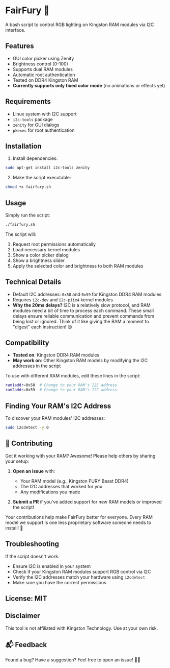 ﻿
# FairFury 🌈

A bash script to control RGB lighting on Kingston RAM modules via I2C interface.

## Features

- GUI color picker using Zenity
- Brightness control (0-100)
- Supports dual RAM modules
- Automatic root authentication
- Tested on DDR4 Kingston RAM
- **Currently supports only fixed color mode** (no animations or effects yet)

## Requirements

- Linux system with I2C support
- `i2c-tools` package
- `zenity` for GUI dialogs
- `pkexec` for root authentication

## Installation

1. Install dependencies:
```bash
sudo apt-get install i2c-tools zenity
```

2. Make the script executable:
```bash
chmod +x fairfury.sh
```

## Usage

Simply run the script:
```bash
./fairfury.sh
```

The script will:
1. Request root permissions automatically
2. Load necessary kernel modules
3. Show a color picker dialog
4. Show a brightness slider
5. Apply the selected color and brightness to both RAM modules

## Technical Details

- Default I2C addresses: `0x58` and `0x59` for Kingston DDR4 RAM modules
- Requires `i2c-dev` and `i2c-piix4` kernel modules
- **Why the 20ms delays?** I2C is a relatively slow protocol, and RAM modules need a bit of time to process each command. These small delays ensure reliable communication and prevent commands from being lost or ignored. Think of it like giving the RAM a moment to "digest" each instruction! 😊

## Compatibility

- **Tested on**: Kingston DDR4 RAM modules
- **May work on**: Other Kingston RAM models by modifying the I2C addresses in the script

To use with different RAM modules, edit these lines in the script:
```bash
ram1addr=0x58  # Change to your RAM's I2C address
ram2addr=0x59  # Change to your RAM's I2C address
```

## Finding Your RAM's I2C Address

To discover your RAM modules' I2C addresses:
```bash
sudo i2cdetect -y 0
```

## 🤝 Contributing

Got it working with your RAM? Awesome! Please help others by sharing your setup:

1. **Open an issue** with:
   - Your RAM model (e.g., Kingston FURY Beast DDR4)
   - The I2C addresses that worked for you
   - Any modifications you made

2. **Submit a PR** if you've added support for new RAM models or improved the script!

Your contributions help make FairFury better for everyone. Every RAM model we support is one less proprietary software someone needs to install! 💪

## Troubleshooting

If the script doesn't work:
- Ensure I2C is enabled in your system
- Check if your Kingston RAM modules support RGB control via I2C
- Verify the I2C addresses match your hardware using `i2cdetect`
- Make sure you have the correct permissions

## License: MIT

## Disclaimer

This tool is not affiliated with Kingston Technology. Use at your own risk.

## 📬 Feedback

Found a bug? Have a suggestion? Feel free to open an issue! 🐧✨

